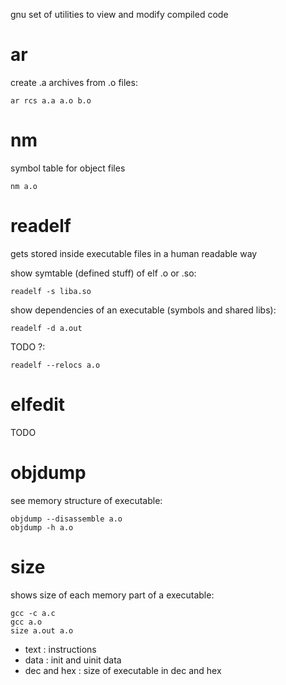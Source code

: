 gnu set of utilities to view and modify compiled code

# ar

create .a archives from .o files:

    ar rcs a.a a.o b.o

# nm

symbol table for object files

    nm a.o

# readelf

gets stored inside executable files in a human readable way

show symtable (defined stuff) of elf .o or .so:

    readelf -s liba.so

show dependencies of an executable (symbols and shared libs):

    readelf -d a.out

TODO ?:

    readelf --relocs a.o

# elfedit

TODO

# objdump

see memory structure of executable:

    objdump --disassemble a.o
    objdump -h a.o

# size

shows size of each memory part of a executable:

    gcc -c a.c
    gcc a.o
    size a.out a.o

- text : instructions
- data : init and uinit data
- dec and hex : size of executable in dec and hex
